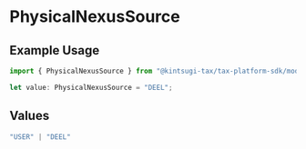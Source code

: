# PhysicalNexusSource

## Example Usage

```typescript
import { PhysicalNexusSource } from "@kintsugi-tax/tax-platform-sdk/models";

let value: PhysicalNexusSource = "DEEL";
```

## Values

```typescript
"USER" | "DEEL"
```